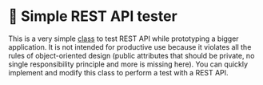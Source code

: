 # 🧪 Simple REST API tester
 
This is a very simple [class](/src/zcl_simple_rest_api_test.clas.abap) to test REST API while prototyping a bigger application. It is not intended for productive use because it violates all the rules of object-oriented design (public attributes that should be private, no single responsibility principle and more is missing here). You can quickly implement and modify this class to perform a test with a REST API.
